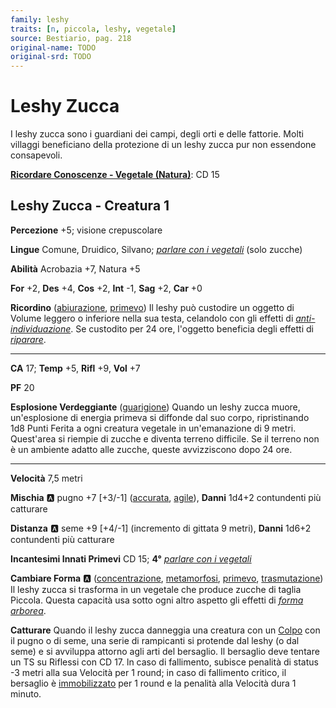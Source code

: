 ```yaml
---
family: leshy
traits: [n, piccola, leshy, vegetale]
source: Bestiario, pag. 218
original-name: TODO
original-srd: TODO
---
```


# Leshy Zucca

I leshy zucca sono i guardiani dei campi, degli orti e delle fattorie. Molti villaggi beneficiano della protezione di un leshy zucca pur non essendone consapevoli.

**[Ricordare Conoscenze - Vegetale (Natura)](/azioni/ricordare-conoscenze)**: CD 15

## Leshy Zucca - Creatura 1

**Percezione** +5; visione crepuscolare

**Lingue** Comune, Druidico, Silvano; *[parlare con i vegetali](/incantesimi/parlare-con-i-vegetali)* (solo zucche)

**Abilità** Acrobazia +7, Natura +5

**For** +2, **Des** +4, **Cos** +2, **Int** -1, **Sag** +2, **Car** +0

**Ricordino** ([abiurazione](/tratti/abiurazione), [primevo](/tratti/primevo)) Il leshy può custodire un oggetto di Volume leggero o inferiore nella sua testa, celandolo con gli effetti di *[anti-individuazione](/incantesimi/anti-individuazione)*. Se custodito per 24 ore, l'oggetto beneficia degli effetti di *[riparare](/incantesimi/riparare)*.

***

**CA** 17; **Temp** +5, **Rifl** +9, **Vol** +7

**PF** 20

**Esplosione Verdeggiante** ([guarigione](/tratti/guarigione)) Quando un leshy zucca muore, un'esplosione di energia primeva si diffonde dal suo corpo, ripristinando 1d8 Punti Ferita a ogni creatura vegetale in un'emanazione di 9 metri. Quest'area si riempie di zucche e diventa terreno difficile. Se il terreno non è un ambiente adatto alle zucche, queste avvizziscono dopo 24 ore.

***

**Velocità** 7,5 metri

**Mischia** :a: pugno +7 \[+3/-1] ([accurata](/tratti/accurata), [agile](/tratti/agile)), **Danni** 1d4+2 contundenti più catturare

**Distanza** :a: seme +9 \[+4/-1] (incremento di gittata 9 metri), **Danni** 1d6+2 contundenti più catturare

**Incantesimi Innati Primevi** CD 15; **4°** *[parlare con i vegetali](/incantesimi/parlare-con-i-vegetali)*

**Cambiare Forma** :a: ([concentrazione](/tratti/concentrazione), [metamorfosi](/tratti/metamorfosi), [primevo](/tratti/primevo), [trasmutazione](/tratti/trasmutazione)) Il leshy zucca si trasforma in un vegetale che produce zucche di taglia Piccola. Questa capacità usa sotto ogni altro aspetto gli effetti di *[forma arborea](/incantesimi/forma-arborea)*.

**Catturare** Quando il leshy zucca danneggia una creatura con un [Colpo](/azioni/colpire) con il pugno o di seme, una serie di rampicanti si protende dal leshy (o dal seme) e si avviluppa attorno agli arti del bersaglio. Il bersaglio deve tentare un TS su Riflessi con CD 17. ln caso di fallimento, subisce penalità di status -3 metri alla sua Velocità per 1 round; in caso di fallimento critico, il bersaglio è [immobilizzato](/condizioni/immobilizzato) per 1 round e la penalità alla Velocità dura 1 minuto.
